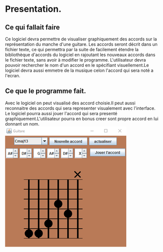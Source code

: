 # Presentation.
## Ce qui fallait faire
Ce logiciel devra permettre de visualiser graphiquement des accords sur la représentation du manche d'une guitare. Les accords seront décrit dans un fichier texte, ce qui permettra par la suite de facilement étendre la bibliothèque d'accords du logiciel en rajoutant les nouveaux accords dans le fichier texte, sans avoir à modifier le programme.
L'utilisateur devra pouvoir rechercher le nom d'un accord en le spécifiant visuellement.Le logiciel devra aussi emmetre de la musique celon l'accord qui sera noté a l'ecran.

## Ce que le programme fait.
Avec le logiciel on peut visualisé des accord choisie.Il peut aussi reconnaitre des accords qui sera representer visualement avec l'interface. Le logiciel pourra aussi jouer l'accord qui sera presenté graphiquement.L'utilisateur pourra en bonus creer sont propre accord en lui donnant un nom.<br/>
![Fenetre4](Fenetre4.png) <br/>